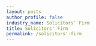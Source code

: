 ```yaml
---
layout: posts 
author_profile: false 
industry_name: Solicitors' Firm
title: Solicitors' Firm
permalink: /solicitors'-firm
---
```

